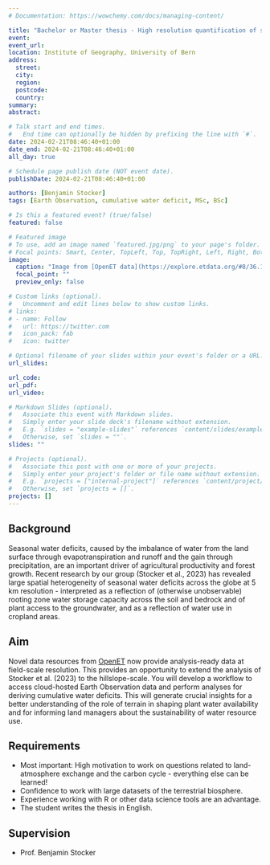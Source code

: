 ```yaml
---
# Documentation: https://wowchemy.com/docs/managing-content/

title: "Bachelor or Master thesis - High resolution quantification of seasonal water deficits"
event:
event_url:
location: Institute of Geography, University of Bern
address:
  street:
  city:
  region:
  postcode:
  country:
summary:
abstract:

# Talk start and end times.
#   End time can optionally be hidden by prefixing the line with `#`.
date: 2024-02-21T08:46:40+01:00
date_end: 2024-02-21T08:46:40+01:00
all_day: true

# Schedule page publish date (NOT event date).
publishDate: 2024-02-21T08:46:40+01:00

authors: [Benjamin Stocker]
tags: [Earth Observation, cumulative water deficit, MSc, BSc]

# Is this a featured event? (true/false)
featured: false

# Featured image
# To use, add an image named `featured.jpg/png` to your page's folder. 
# Focal points: Smart, Center, TopLeft, Top, TopRight, Left, Right, BottomLeft, Bottom, BottomRight.
image:
  caption: "Image from [OpenET data](https://explore.etdata.org/#8/36.155/-118.490)"
  focal_point: ""
  preview_only: false

# Custom links (optional).
#   Uncomment and edit lines below to show custom links.
# links:
# - name: Follow
#   url: https://twitter.com
#   icon_pack: fab
#   icon: twitter

# Optional filename of your slides within your event's folder or a URL.
url_slides:

url_code:
url_pdf:
url_video:

# Markdown Slides (optional).
#   Associate this event with Markdown slides.
#   Simply enter your slide deck's filename without extension.
#   E.g. `slides = "example-slides"` references `content/slides/example-slides.md`.
#   Otherwise, set `slides = ""`.
slides: ""

# Projects (optional).
#   Associate this post with one or more of your projects.
#   Simply enter your project's folder or file name without extension.
#   E.g. `projects = ["internal-project"]` references `content/project/deep-learning/index.md`.
#   Otherwise, set `projects = []`.
projects: []
---
```


## Background

Seasonal water deficits, caused by the imbalance of water from the land surface through evapotranspiration and runoff and the gain through precipitation, are an important driver of agricultural productivity and forest growth. Recent research by our group (Stocker et al., 2023) has revealed large spatial heterogeneity of seasonal water deficits across the globe at 5 km resolution - interpreted as a reflection of (otherwise unobservable) rooting zone water storage capacity across the soil and bedrock and of plant access to the groundwater, and as a reflection of water use in cropland areas. 

## Aim

Novel data resources from [OpenET](https://etdata.org/) now provide analysis-ready data at field-scale resolution. This provides an opportunity to extend the analysis of Stocker et al. (2023) to the hillslope-scale. You will develop a workflow to access cloud-hosted Earth Observation data and perform analyses for deriving cumulative water deficits. This will generate crucial insights for a better understanding of the role of terrain in shaping plant water availability and for informing land managers about the sustainability of water resource use.

## Requirements

- Most important: High motivation to work on questions related to land-atmosphere exchange and the carbon cycle - everything else can be learned!
- Confidence to work with large datasets of the terrestrial biosphere.
- Experience working with R or other data science tools are an advantage.
- The student writes the thesis in English.

## Supervision

- Prof. Benjamin Stocker